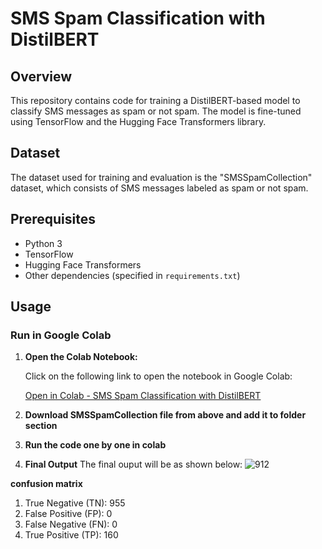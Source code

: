# SMS Spam Classification with DistilBERT

## Overview

This repository contains code for training a DistilBERT-based model to classify SMS messages as spam or not spam. The model is fine-tuned using TensorFlow and the Hugging Face Transformers library.

## Dataset

The dataset used for training and evaluation is the "SMSSpamCollection" dataset, which consists of SMS messages labeled as spam or not spam.

## Prerequisites

- Python 3
- TensorFlow
- Hugging Face Transformers
- Other dependencies (specified in `requirements.txt`)

## Usage

### Run in Google Colab

1. **Open the Colab Notebook:**

   Click on the following link to open the notebook in Google Colab:

   [Open in Colab - SMS Spam Classification with DistilBERT](https://colab.research.google.com/drive/1Ql-coOWMxTZNpx5cPb-H_itxbAUrltMJ?usp=sharing)   <!-- replace # with the Colab notebook link -->

2. **Download SMSSpamCollection file from above and add it to folder section**
3. **Run the code one by one in colab**
4. **Final Output**
  The final ouput will be as shown below:
![912](https://github.com/Disciplined-22/BERT_NLP_1/assets/129745308/ccca9c26-0416-4743-b050-9e35e6958089)

**confusion matrix**
1. True Negative (TN): 955
2. False Positive (FP): 0
3. False Negative (FN): 0
4. True Positive (TP): 160
